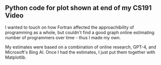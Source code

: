 ## Python code for plot shown at end of my CS191 Video

I wanted to touch on how Fortran affected the approachibility of programming as a whole, but couldn't find a good graph online estimating number of programmers over time - thus I made my own.

My estimates were based on a combination of online research, GPT-4, and Microsoft's Bing AI. Once I had the estimates, I just put them together with Matplotlib.

